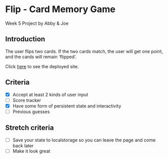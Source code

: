 # Flip - Card Memory Game

Week 5 Project by Abby & Joe

## Introduction 

The user flips two cards. If the two cards match, the user will get one point, and the cards will remain ‘flipped’. 

Click [here](https://clinquant-crumble-ff5a2f.netlify.app/) to see the deployed site. 

## Criteria 

- [x] Accept at least 2 kinds of user input
- [ ] Score tracker
- [x] Have some form of persistent state and interactivity
- [ ] Previous guesses

## Stretch criteria 

- [ ] Save your state to localstorage so you can leave the page and come back later
- [ ] Make it look great
